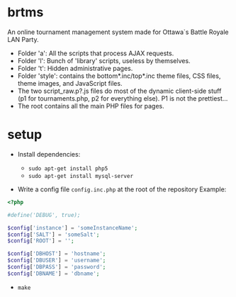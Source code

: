brtms
=====

An online tournament management system made for Ottawa`s Battle Royale LAN Party.

* Folder 'a': All the scripts that process AJAX requests.
* Folder 'l': Bunch of 'library' scripts, useless by themselves.
* Folder 't': Hidden administrative pages.
* Folder 'style': contains the bottom*.inc/top*.inc theme files, CSS files, theme images, and JavaScript files.
* The two script_raw.p?.js files do most of the dynamic client-side stuff (p1 for tournaments.php, p2 for everything else).  P1 is not the prettiest...
* The root contains all the main PHP files for pages.

setup
======

* Install dependencies:
  * `sudo apt-get install php5`
  * `sudo apt-get install mysql-server`

* Write a config file `config.inc.php` at the root of the repository
Example:

```php
<?php

#define('DEBUG', true);

$config['instance'] = 'someInstanceName';
$config['SALT'] = 'someSalt';
$config['ROOT'] = '';

$config['DBHOST'] = 'hostname';
$config['DBUSER'] = 'username';
$config['DBPASS'] = 'password';
$config['DBNAME'] = 'dbname';
```

* `make`

